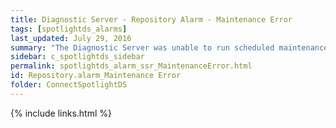 ```yaml
---
title: ﻿Diagnostic Server - Repository Alarm - Maintenance Error
tags: [spotlightds_alarms]
last_updated: July 29, 2016
summary: "The Diagnostic Server was unable to run scheduled maintenance procedures on the Spotlight Statistics Repository."
sidebar: c_spotlightds_sidebar
permalink: spotlightds_alarm_ssr_MaintenanceError.html
id: Repository.alarm_Maintenance Error
folder: ConnectSpotlightDS
---
```



{% include links.html %}
